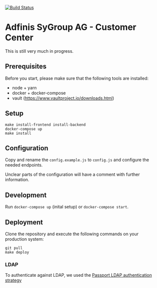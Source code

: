 [![Build Status](https://travis-ci.org/adfinis-sygroup/customer-center.svg?branch=master)](https://travis-ci.org/adfinis-sygroup/customer-center)

# Adfinis SyGroup AG - Customer Center

This is still very much in progress.

## Prerequisites

Before you start, please make sure that the following tools are installed:

* node + yarn
* docker + docker-compose
* vault (https://www.vaultproject.io/downloads.html)

## Setup

```shell
make install-frontend install-backend
docker-compose up
make install
```

## Configuration

Copy and rename the `config.example.js` to `config.js` and configure the needed endpoints.

Unclear parts of the configuration will have a comment with further information.

## Development

Run `docker-compose up` (inital setup) or `docker-compose start`.

## Deployment

Clone the repository and execute the following commands on your production system:

```
git pull
make deploy
```

### LDAP

To authenticate against LDAP, we used the [Passport LDAP authentication strategy](https://github.com/vesse/passport-ldapauth)
